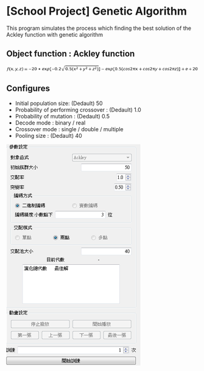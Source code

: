 # [School Project] Genetic Algorithm
This program simulates the process which finding the best solution of the Ackley function with genetic algorithm
## Object function : Ackley function
![image](img/equ.png)
## Configures
* Initial population size: (Dedault) 50
* Probability of performing crossover : (Dedault) 1.0
* Probability of mutation : (Dedault) 0.5
* Decode mode : binary / real
* Crossover mode : single / double / multiple
* Pooling size : (Dedault) 40

![image](img/conf.PNG)
